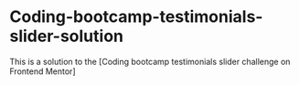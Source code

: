 # Coding-bootcamp-testimonials-slider-solution
This is a solution to the [Coding bootcamp testimonials slider challenge on Frontend Mentor]
